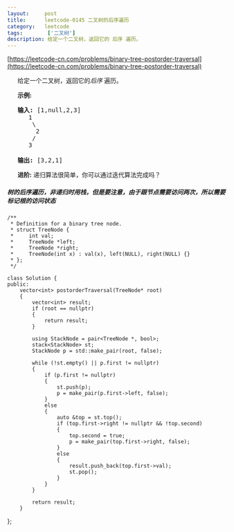 ```yaml
---
layout:     post
title:      leetcode-0145 二叉树的后序遍历
category:   leetcode
tags:        ['二叉树']
description: 给定一个二叉树，返回它的 后序 遍历。
---
```

[https://leetcode-cn.com/problems/binary-tree-postorder-traversal](https://leetcode-cn.com/problems/binary-tree-postorder-traversal)

<ul>
<div class="notranslate">
<p>给定一个二叉树，返回它的<em>后序&nbsp;</em>遍历。</p>

<p><strong>示例:</strong></p>

<pre><strong>输入:</strong> [1,null,2,3]
   1
    \
     2
    /
   3

<strong>输出:</strong> [3,2,1]</pre>

<p><strong>进阶:</strong>&nbsp;递归算法很简单，你可以通过迭代算法完成吗？</p>
</div>
</ul>

<h5>
 树的后序遍历，非递归时用栈，但是要注意，由于跟节点需要访问两次，所以需要标记根的访问状态
</h5>

	/**
	 * Definition for a binary tree node.
	 * struct TreeNode {
	 *     int val;
	 *     TreeNode *left;
	 *     TreeNode *right;
	 *     TreeNode(int x) : val(x), left(NULL), right(NULL) {}
	 * };
	 */
	
	class Solution {
	public:
	    vector<int> postorderTraversal(TreeNode* root) 
	    {
	        vector<int> result;
	        if (root == nullptr) 
	        {
	            return result;
	        }
	
	        using StackNode = pair<TreeNode *, bool>;
	        stack<StackNode> st;
	        StackNode p = std::make_pair(root, false);
	
	        while (!st.empty() || p.first != nullptr)
	        {
	            if (p.first != nullptr)
	            {
	                st.push(p);
	                p = make_pair(p.first->left, false);
	            }
	            else
	            {
	                auto &top = st.top();
	                if (top.first->right != nullptr && !top.second)
	                {
	                    top.second = true;
	                    p = make_pair(top.first->right, false);
	                }
	                else
	                {
	                    result.push_back(top.first->val);
	                    st.pop();
	                }
	            }
	        }
	
	        return result;
	    }
};
